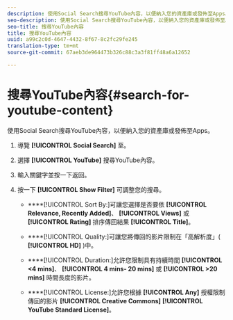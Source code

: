 ```yaml
---
description: 使用Social Search搜尋YouTube內容，以便納入您的資產庫或發佈至Apps。
seo-description: 使用Social Search搜尋YouTube內容，以便納入您的資產庫或發佈至Apps。
seo-title: 搜尋YouTube內容
title: 搜尋YouTube內容
uuid: a99c2c0d-4647-4432-8f67-8c2fc29fe245
translation-type: tm+mt
source-git-commit: 67aeb3de964473b326c88c3a3f81ff48a6a12652

---
```



# 搜尋YouTube內容{#search-for-youtube-content}

使用Social Search搜尋YouTube內容，以便納入您的資產庫或發佈至Apps。

1. 導覽 **[!UICONTROL Social Search]** 至。
1. 選擇 **[!UICONTROL YouTube]** 搜尋YouTube內容。
1. 輸入關鍵字並按一下返回。
1. 按一下 **[!UICONTROL Show Filter]** 可調整您的搜尋。

   * ****[!UICONTROL Sort By:]可讓您選擇是否要依 **[!UICONTROL Relevance, Recently Added]**、 **[!UICONTROL Views]** 或 **[!UICONTROL Rating]** 排序傳回結果 **[!UICONTROL Title]**。

   * ****[!UICONTROL Quality:]可讓您將傳回的影片限制在「高解析度」( **[!UICONTROL HD]** )中。

   * ****[!UICONTROL Duration:]允許您限制具有持續時間 **[!UICONTROL <4 mins]**、 **[!UICONTROL 4 mins- 20 mins]** 或 **[!UICONTROL >20 mins]** 時間長度的影片。

   * ****[!UICONTROL License:]允許您根據 **[!UICONTROL Any]** 授權限制傳回的影片 **[!UICONTROL Creative Commons]** **[!UICONTROL YouTube Standard License]**。

